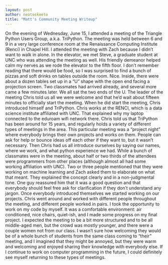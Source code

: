 ```yaml
---
layout: post
author: neatoskeeto
title: "Matt's Community Meeting Writeup"
---
```

On the evening of Wednesday, June 15, I attended a meeting of the Triangle Python Users Group, a.k.a. TriPython. The meeting was held between 6 and 9 in a very large conference room at the Renaissance Computing Institute (Renci) in Chapel Hill. I attended the meeting with Zach because I didn’t want to walk in alone. In the elevator, we met Steve, a graduate student at UNC who was attending the meeting as well. His friendly demeanor helped calm my nerves as we rode the elevator to the fifth floor. I don’t remember reading that there would be food, so I was surprised to find a bunch of pizzas and soft drinks on tables outside the room. Nice. Inside, there were about a dozen tables set up in a “U” shape with the open end facing a projection screen. Two classmates had arrived already, and several more came a few minutes later. We all sat the two ends of the U. The leader of the meeting Chris told us all we were welcome and that he’d wait about fifteen minutes to officially start the meeting. 
When he did start the meeting, Chris introduced himself and TriPython. Chris works at the RENCI, which is a data science institute affiliated with UNC. That explained why my laptop connected to the eduroam wifi network there. Chris told us that TriPython has been around for 15 years, and regularly holds a variety of different types of meetings in the area. This particular meeting was a “project night” where everybody brings their own projects and works on them. People can ask for help or bounce ideas off each other if they want to, but it wasn’t necessary. Then Chris had us all introduce ourselves by saying our names, where we work, and what python experience we had. While a bunch of classmates were in the meeting, about half or two thirds of the attendees were programmers from other places (although almost all had some working affiliation with UNC). Two or three people mentioned that they were working on machine learning and Zach asked them to elaborate on what that meant. They explained the concept clearly and in a non-judgmental tone. One guy reassured him that it was a good question and that everybody should feel free ask for clarification if they don’t understand any jargon. 
Once everybody introduced themselves we started working on our projects. Chris went around and worked with different people throughout the meeting, and different people worked in pairs. I took the opportunity to work on my code by myself. It was a comfortable environment: air conditioned, nice chairs, quiet-ish, and I made some progress on my final project. 
I expected the meeting to be a bit more structured and to be all middle-aged men, but the crowd was mostly younger, and there were a couple women not from our class. I wasn’t sure how welcoming they would be of a whole bunch of students from the same class coming to “their” meeting, and I imagined that they might be annoyed, but they were warm and welcoming and enjoyed sharing their knowledge with everybody else. If I continue to work on computer programming in the future, I could definitely see myself returning to these types of meetings.
